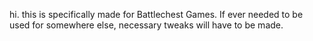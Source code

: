 hi. this is specifically made for Battlechest Games. If ever needed to be used for somewhere else, necessary tweaks will have to be made.
